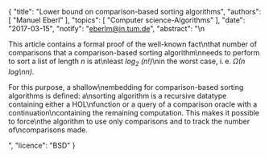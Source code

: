 {
    "title": "Lower bound on comparison-based sorting algorithms",
    "authors": [
        "Manuel Eberl"
    ],
    "topics": [
        "Computer science-Algorithms"
    ],
    "date": "2017-03-15",
    "notify": "eberlm@in.tum.de",
    "abstract": "\n<p>This article contains a formal proof of the well-known fact\nthat number of comparisons that a comparison-based sorting algorithm\nneeds to perform to sort a list of length <em>n</em> is at\nleast <em>log<sub>2</sub>&nbsp;(n!)</em>\nin the worst case, i.&thinsp;e.&nbsp;<em>Ω(n log\nn)</em>.</p>  <p>For this purpose, a shallow\nembedding for comparison-based sorting algorithms is defined: a\nsorting algorithm is a recursive datatype containing either a HOL\nfunction or a query of a comparison oracle with a continuation\ncontaining the remaining computation. This makes it possible to force\nthe algorithm to use only comparisons and to track the number of\ncomparisons made.</p>",
    "licence": "BSD"
}